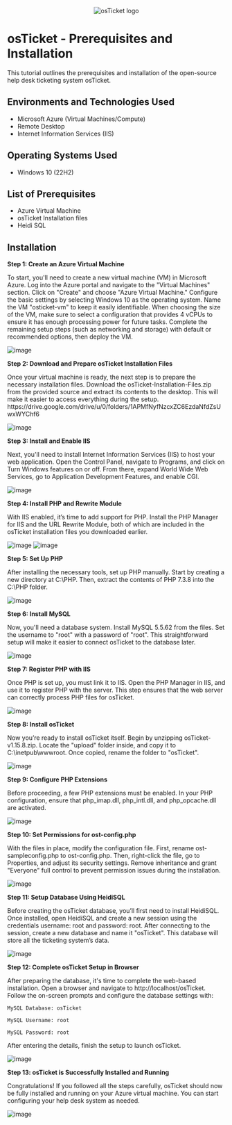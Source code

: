 <p align="center">
<img src="https://i.imgur.com/Clzj7Xs.png" alt="osTicket logo"/>
</p>

<h1>osTicket - Prerequisites and Installation</h1>
This tutorial outlines the prerequisites and installation of the open-source help desk ticketing system osTicket.<br />

<h2>Environments and Technologies Used</h2>

- Microsoft Azure (Virtual Machines/Compute)
- Remote Desktop
- Internet Information Services (IIS)

<h2>Operating Systems Used </h2>

- Windows 10</b> (22H2)

<h2>List of Prerequisites</h2>

- Azure Virtual Machine
- osTicket Installation files 
- Heidi SQL


<h2>Installation</h2>

<b>Step 1: Create an Azure Virtual Machine</b>
<p>To start, you'll need to create a new virtual machine (VM) in Microsoft Azure. Log into the Azure portal and navigate to the "Virtual Machines" section. Click on "Create" and choose "Azure Virtual Machine." Configure the basic settings by selecting Windows 10 as the operating system. Name the VM "osticket-vm" to keep it easily identifiable. When choosing the size of the VM, make sure to select a configuration that provides 4 vCPUs to ensure it has enough processing power for future tasks. Complete the remaining setup steps (such as networking and storage) with default or recommended options, then deploy the VM.
  
![image](https://github.com/user-attachments/assets/4317a02c-c921-4b77-b22c-485842d91cf9)


<b>Step 2: Download and Prepare osTicket Installation Files</b>
<p>Once your virtual machine is ready, the next step is to prepare the necessary installation files. 
Download the osTicket-Installation-Files.zip from the provided source and extract its contents to the desktop. This will make it easier to access everything during the setup. https://drive.google.com/drive/u/0/folders/1APMfNyfNzcxZC6EzdaNfdZsUwxWYChf6</p>
  
![image](https://github.com/user-attachments/assets/2ce1a07d-a912-4596-b359-f91f77332799)

<b>Step 3: Install and Enable IIS</b>
<p>Next, you'll need to install Internet Information Services (IIS) to host your web application. Open the Control Panel, navigate to Programs, and click on Turn Windows features on or off. From there, expand World Wide Web Services, go to Application Development Features, and enable CGI.</p>
  
![image](https://github.com/user-attachments/assets/8f7bf924-b03c-405a-a069-d40a3a5f1e4d)

<b>Step 4: Install PHP and Rewrite Module</b>
<p>With IIS enabled, it’s time to add support for PHP. Install the PHP Manager for IIS and the URL Rewrite Module, both of which are included in the osTicket installation files you downloaded earlier.</p>

![image](https://github.com/user-attachments/assets/fa696552-5728-47d5-82d0-d30a52ff547e) ![image](https://github.com/user-attachments/assets/80e80c79-9ccc-4b49-8519-d021126c214a)


<b>Step 5: Set Up PHP</b>
<p>After installing the necessary tools, set up PHP manually. Start by creating a new directory at C:\PHP. Then, extract the contents of PHP 7.3.8 into the C:\PHP folder.</p>

![image](https://github.com/user-attachments/assets/df09fb65-bd78-43b9-a136-eb45a2d95f45)

<b>Step 6: Install MySQL</b>
<p>Now, you'll need a database system. Install MySQL 5.5.62 from the files. Set the username to "root" with a password of "root". This straightforward setup will make it easier to connect osTicket to the database later.</p>
  
![image](https://github.com/user-attachments/assets/54b7d818-19a4-42a0-a336-f4f825e699d4)

<b>Step 7: Register PHP with IIS</b>
<p>Once PHP is set up, you must link it to IIS. Open the PHP Manager in IIS, and use it to register PHP with the server. This step ensures that the web server can correctly process PHP files for osTicket.</p>
  
![image](https://github.com/user-attachments/assets/fd90c2cd-b41a-4c52-a2fd-938d814aa8e1)

<b>Step 8: Install osTicket</b>
<p>Now you’re ready to install osTicket itself. Begin by unzipping osTicket-v1.15.8.zip. Locate the "upload" folder inside, and copy it to C:\inetpub\wwwroot. Once copied, rename the folder to "osTicket".</p>
  
![image](https://github.com/user-attachments/assets/0ff3dde2-28c1-421a-a92a-9982d3f5552c)

<b>Step 9: Configure PHP Extensions</b>
<p>Before proceeding, a few PHP extensions must be enabled. In your PHP configuration, ensure that php_imap.dll, php_intl.dll, and php_opcache.dll are activated.</p>
  
![image](https://github.com/user-attachments/assets/679d45a3-dba7-4140-9c78-7eff90532f50)

<b>Step 10: Set Permissions for ost-config.php</b>
<p>With the files in place, modify the configuration file. First, rename ost-sampleconfig.php to ost-config.php. Then, right-click the file, go to Properties, and adjust its security settings.
Remove inheritance and grant "Everyone" full control to prevent permission issues during the installation.</p>
  
![image](https://github.com/user-attachments/assets/88b83894-197c-49d3-a37e-0e9d157429cc)

<b>Step 11: Setup Database Using HeidiSQL</b>
<p>Before creating the osTicket database, you’ll first need to install HeidiSQL.
Once installed, open HeidiSQL and create a new session using the credentials username: root and password: root.
After connecting to the session, create a new database and name it "osTicket".
This database will store all the ticketing system’s data.</p>
  
![image](https://github.com/user-attachments/assets/1309989c-5c04-4dce-8940-d1cb536742a9)

<b>Step 12: Complete osTicket Setup in Browser</b>
<p>After preparing the database, it's time to complete the web-based installation. Open a browser and navigate to http://localhost/osTicket. Follow the on-screen prompts and configure the database settings with:

    MySQL Database: osTicket

    MySQL Username: root

    MySQL Password: root

After entering the details, finish the setup to launch osTicket.</p>
     
![image](https://github.com/user-attachments/assets/9f91903a-b30e-4ebc-895f-3fe2ef2d7b31)

<b>Step 13: osTicket is Successfully Installed and Running</b>
<p>Congratulations! If you followed all the steps carefully, osTicket should now be fully installed and running on your Azure virtual machine. You can start configuring your help desk system as needed.</p>

![image](https://github.com/user-attachments/assets/9beb26c2-aa4d-412b-9cce-f5bbbfe545cc)
